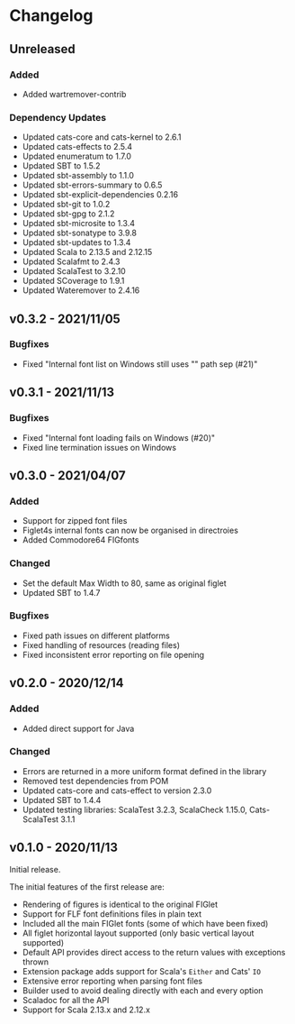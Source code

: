 # Changelog

## Unreleased

### Added

* Added wartremover-contrib

### Dependency Updates

* Updated cats-core and cats-kernel to 2.6.1
* Updated cats-effects to 2.5.4
* Updated enumeratum to 1.7.0
* Updated SBT to 1.5.2
* Updated sbt-assembly to 1.1.0
* Updated sbt-errors-summary to 0.6.5
* Updated sbt-explicit-dependencies 0.2.16
* Updated sbt-git to 1.0.2
* Updated sbt-gpg to 2.1.2
* Updated sbt-microsite to 1.3.4
* Updated sbt-sonatype to 3.9.8
* Updated sbt-updates to 1.3.4
* Updated Scala to 2.13.5 and 2.12.15
* Updated Scalafmt to 2.4.3
* Updated ScalaTest to 3.2.10
* Updated SCoverage to 1.9.1
* Updated Wateremover to 2.4.16

## v0.3.2 - 2021/11/05

### Bugfixes

* Fixed "Internal font list on Windows still uses "\" path sep (#21)"

## v0.3.1 - 2021/11/13

### Bugfixes

* Fixed "Internal font loading fails on Windows (#20)"
* Fixed line termination issues on Windows

## v0.3.0 - 2021/04/07

### Added

* Support for zipped font files
* Figlet4s internal fonts can now be organised in directroies
* Added Commodore64 FIGfonts

### Changed

* Set the default Max Width to 80, same as original figlet
* Updated SBT to 1.4.7

### Bugfixes

* Fixed path issues on different platforms
* Fixed handling of resources (reading files)
* Fixed inconsistent error reporting on file opening

## v0.2.0 - 2020/12/14

### Added

* Added direct support for Java

### Changed

* Errors are returned in a more uniform format defined in the library
* Removed test dependencies from POM
* Updated cats-core and cats-effect to version 2.3.0
* Updated SBT to 1.4.4
* Updated testing libraries: ScalaTest 3.2.3, ScalaCheck 1.15.0, Cats-ScalaTest 3.1.1

## v0.1.0 - 2020/11/13

Initial release.

The initial features of the first release are:

* Rendering of figures is identical to the original FIGlet
* Support for FLF font definitions files in plain text
* Included all the main FIGlet fonts (some of which have been fixed)
* All figlet horizontal layout supported (only basic vertical layout supported)
* Default API provides direct access to the return values with exceptions thrown
* Extension package adds support for Scala's `Either` and Cats' `IO`
* Extensive error reporting when parsing font files
* Builder used to avoid dealing directly with each and every option
* Scaladoc for all the API
* Support for Scala 2.13.x and 2.12.x
